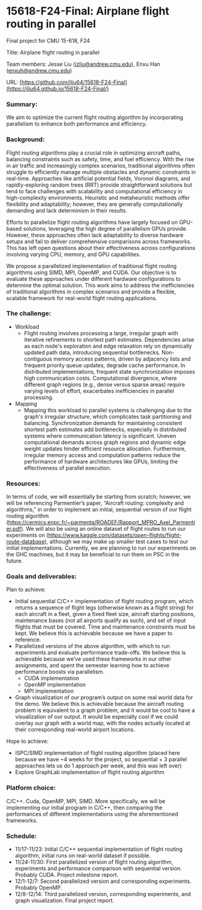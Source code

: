 # 15618-F24-Final: Airplane flight routing in parallel
Final project for CMU 15-618, F24

Title: Airplane flight routing in parallel

Team members: Jesse Liu (jzliu@andrew.cmu.edu), Enxu Han (enxuh@andrew.cmu.edu)

URL: [https://github.com/jliu64/15618-F24-Final](https://jliu64.github.io/15618-F24-Final/)

### Summary:
We aim to optimize the current flight routing algorithm by incorporating parallelism to enhance both performance and efficiency.

### Background: 
Flight routing algorithms play a crucial role in optimizing aircraft paths, balancing constraints such as safety, time, and fuel efficiency. With the rise in air traffic and increasingly complex scenarios, traditional algorithms often struggle to efficiently manage multiple obstacles and dynamic constraints in real-time. Approaches like artificial potential fields, Voronoi diagrams, and rapidly-exploring random trees (RRT) provide straightforward solutions but tend to face challenges with scalability and computational efficiency in high-complexity environments. Heuristic and metaheuristic methods offer flexibility and adaptability; however, they are generally computationally demanding and lack determinism in their results.

Efforts to parallelize flight routing algorithms have largely focused on GPU-based solutions, leveraging the high degree of parallelism GPUs provide. However, these approaches often lack adaptability to diverse hardware setups and fail to deliver comprehensive comparisons across frameworks. This has left open questions about their effectiveness across configurations involving varying CPU, memory, and GPU capabilities.

We propose a parallelized implementation of traditional flight routing algorithms using SIMD, MPI, OpenMP, and CUDA. Our objective is to evaluate these approaches under different hardware configurations to determine the optimal solution. This work aims to address the inefficiencies of traditional algorithms in complex scenarios and provide a flexible, scalable framework for real-world flight routing applications.

### The challenge:
- Workload 
  - Flight routing involves processing a large, irregular graph with iterative refinements to shortest path estimates. Dependencies arise as each node's exploration and edge relaxation rely on dynamically updated path data, introducing sequential bottlenecks. Non-contiguous memory access patterns, driven by adjacency lists and frequent priority queue updates, degrade cache performance. In distributed implementations, frequent state synchronization imposes high communication costs. Computational divergence, where different graph regions (e.g., dense versus sparse areas) require varying levels of effort, exacerbates inefficiencies in parallel processing.
- Mapping
  - Mapping this workload to parallel systems is challenging due to the graph's irregular structure, which complicates task partitioning and balancing. Synchronization demands for maintaining consistent shortest path estimates add bottlenecks, especially in distributed systems where communication latency is significant. Uneven computational demands across graph regions and dynamic edge weight updates hinder efficient resource allocation. Furthermore, irregular memory access and computation patterns reduce the performance of hardware architectures like GPUs, limiting the effectiveness of parallel execution.

### Resources:
In terms of code, we will essentially be starting from scratch; however, we will be referencing Parmentier’s paper, “Aircraft routing: complexity and algorithms,” in order to implement an initial, sequential version of our flight routing algorithm (https://cermics.enpc.fr/~parmenta/ROADEF/Rapport_MPRO_Axel_Parmentier.pdf). We will also be using an online dataset of flight routes to run our experiments on (https://www.kaggle.com/datasets/open-flights/flight-route-database), although we may make up smaller test cases to test our initial implementations. Currently, we are planning to run our experiments on the GHC machines, but it may be beneficial to run them on PSC in the future.

### Goals and deliverables:
Plan to achieve:
- Initial sequential C/C++ implementation of flight routing program, which returns a sequence of flight legs (otherwise known as a flight string) for each aircraft in a fleet, given a fixed fleet size, aircraft starting positions, maintenance bases (not all airports qualify as such), and set of input flights that must be covered. Time and maintenance constraints must be kept. We believe this is achievable because we have a paper to reference.
- Parallelized versions of the above algorithm, with which to run experiments and evaluate performance trade-offs. We believe this is achievable because we’ve used these frameworks in our other assignments, and spent the semester learning how to achieve performance boosts via parallelism.
  - CUDA implementation
  - OpenMP implementation
  - MPI implementation
- Graph visualization of our program’s output on some real world data for the demo. We believe this is achievable because the aircraft routing problem is equivalent to a graph problem, and it would be cool to have a visualization of our output. It would be especially cool if we could overlay our graph with a world map, with the nodes actually located at their corresponding real-world airport locations.

Hope to achieve:
- ISPC/SIMD implementation of flight routing algorithm (placed here because we have ~4 weeks for the project, so sequential + 3 parallel approaches lets us do 1 approach per week, and this was left over)
- Explore GraphLab implementation of flight routing algorithm

### Platform choice:
C/C++. Cuda, OpenMP, MPI, SIMD. More specifically, we will be implementing our initial program in C/C++, then comparing the performances of different implementations using the aforementioned frameworks.

### Schedule:
- 11/17-11/23: Initial C/C++ sequential implementation of flight routing algorithm, initial runs on real-world dataset if possible.
- 11/24-11/30: First parallelized version of flight routing algorithm, experiments and performance comparison with sequential version. Probably CUDA. Project milestone report.
- 12/1-12/7: Second parallelized version and corresponding experiments. Probably OpenMP.
- 12/8-12/14: Third parallelized version, corresponding experiments, and graph visualization. Final project report.
